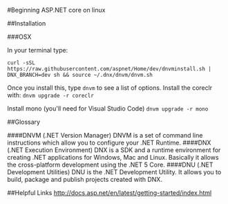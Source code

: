 #Beginning ASP.NET core on linux 

##Installation 

###OSX

In your terminal type:

```curl -sSL https://raw.githubusercontent.com/aspnet/Home/dev/dnvminstall.sh | DNX_BRANCH=dev sh && source ~/.dnx/dnvm/dnvm.sh```

Once you install this, type ```dnvm``` to see a list of options.
Install the coreclr with:
```dnvm upgrade -r coreclr```

Install mono (you'll need for Visual Studio Code)
```dnvm upgrade -r mono```







##Glossary

####DNVM (.NET Version Manager)
DNVM is a set of command line instructions which allow you to configure your .NET Runtime.
####DNX (.NET Execution Environment)
DNX is a SDK and a runtime environment for creating .NET applications for Windows, Mac and Linux. Basically it allows the cross-platform development using the .NET 5 Core.
####DNU (.NET Development Utilities)
DNU is the .NET Development Utility. It allows you to build, package and publish projects created with DNX.



##Helpful Links
http://docs.asp.net/en/latest/getting-started/index.html




